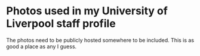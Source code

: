 # Photos used in my University of Liverpool staff profile

The photos need to be publicly hosted somewhere to be included.
This is as good a place as any I guess.